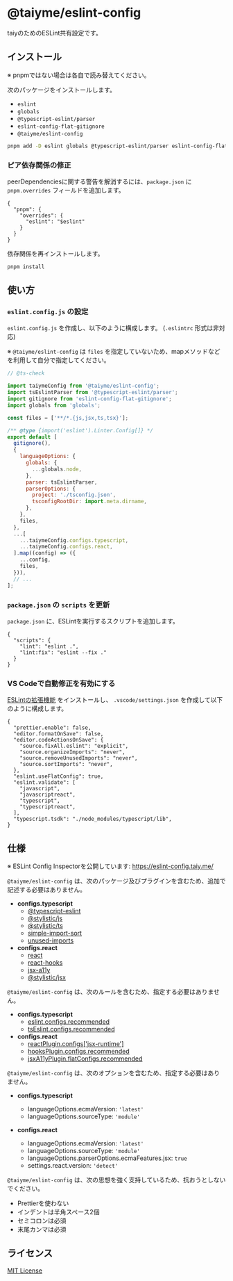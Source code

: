 # @taiyme/eslint-config

taiyのためのESLint共有設定です。

## インストール

※ pnpmではない場合は各自で読み替えてください。

次のパッケージをインストールします。

- `eslint`
- `globals`
- `@typescript-eslint/parser`
- `eslint-config-flat-gitignore`
- `@taiyme/eslint-config`

```sh
pnpm add -D eslint globals @typescript-eslint/parser eslint-config-flat-gitignore @taiyme/eslint-config
```

### ピア依存関係の修正

peerDependenciesに関する警告を解消するには、`package.json` に `pnpm.overrides` フィールドを追加します。

```jsonc
{
  "pnpm": {
    "overrides": {
      "eslint": "$eslint"
    }
  }
}
```

依存関係を再インストールします。

```sh
pnpm install
```

## 使い方

### `eslint.config.js` の設定

`eslint.config.js` を作成し、以下のように構成します。 (`.eslintrc` 形式は非対応)

※ `@taiyme/eslint-config` は `files` を指定していないため、mapメソッドなどを利用して自分で指定してください。

```js
// @ts-check

import taiymeConfig from '@taiyme/eslint-config';
import tsEslintParser from '@typescript-eslint/parser';
import gitignore from 'eslint-config-flat-gitignore';
import globals from 'globals';

const files = ['**/*.{js,jsx,ts,tsx}'];

/** @type {import('eslint').Linter.Config[]} */
export default [
  gitignore(),
  {
    languageOptions: {
      globals: {
        ...globals.node,
      },
      parser: tsEslintParser,
      parserOptions: {
        project: './tsconfig.json',
        tsconfigRootDir: import.meta.dirname,
      },
    },
    files,
  },
  ...[
    ...taiymeConfig.configs.typescript,
    ...taiymeConfig.configs.react,
  ].map((config) => ({
    ...config,
    files,
  })),
  // ...
];
```

### `package.json` の `scripts` を更新

`package.json` に、ESLintを実行するスクリプトを追加します。

```jsonc
{
  "scripts": {
    "lint": "eslint .",
    "lint:fix": "eslint --fix ."
  }
}
```

### VS Codeで自動修正を有効にする

[ESLintの拡張機能](https://marketplace.visualstudio.com/items?itemName=dbaeumer.vscode-eslint) をインストールし、 `.vscode/settings.json` を作成して以下のように構成します。

```jsonc
{
  "prettier.enable": false,
  "editor.formatOnSave": false,
  "editor.codeActionsOnSave": {
    "source.fixAll.eslint": "explicit",
    "source.organizeImports": "never",
    "source.removeUnusedImports": "never",
    "source.sortImports": "never",
  },
  "eslint.useFlatConfig": true,
  "eslint.validate": [
    "javascript",
    "javascriptreact",
    "typescript",
    "typescriptreact",
  ],
  "typescript.tsdk": "./node_modules/typescript/lib",
}
```

## 仕様

※ ESLint Config Inspectorを公開しています: <https://eslint-config.taiy.me/>

`@taiyme/eslint-config` は、次のパッケージ及びプラグインを含むため、追加で記述する必要はありません。

- **configs.typescript**
  - [@typescript-eslint](https://typescript-eslint.io/rules/)
  - [@stylistic/js](https://eslint.style/packages/js)
  - [@stylistic/ts](https://eslint.style/packages/ts)
  - [simple-import-sort](https://www.npmjs.com/package/eslint-plugin-simple-import-sort)
  - [unused-imports](https://www.npmjs.com/package/eslint-plugin-unused-imports)
- **configs.react**
  - [react](https://www.npmjs.com/package/eslint-plugin-react)
  - [react-hooks](https://www.npmjs.com/package/eslint-plugin-react-hooks)
  - [jsx-a11y](https://www.npmjs.com/package/eslint-plugin-jsx-a11y)
  - [@stylistic/jsx](https://eslint.style/packages/jsx)

`@taiyme/eslint-config` は、次のルールを含むため、指定する必要はありません。

- **configs.typescript**
  - [eslint.configs.recommended](https://github.com/eslint/eslint/blob/main/packages/js/src/configs/eslint-recommended.js)
  - [tsEslint.configs.recommended](https://github.com/typescript-eslint/typescript-eslint/blob/main/packages/eslint-plugin/src/configs/recommended.ts)
- **configs.react**
  - [reactPlugin.configs['jsx-runtime']](https://github.com/jsx-eslint/eslint-plugin-react/blob/master/configs/jsx-runtime.js)
  - [hooksPlugin.configs.recommended](https://github.com/facebook/react/blob/main/packages/eslint-plugin-react-hooks/src/index.js)
  - [jsxA11yPlugin.flatConfigs.recommended](https://github.com/jsx-eslint/eslint-plugin-jsx-a11y/blob/main/src/index.js)

`@taiyme/eslint-config` は、次のオプションを含むため、指定する必要はありません。

- **configs.typescript**
  - languageOptions.ecmaVersion: `'latest'`
  - languageOptions.sourceType: `'module'`

- **configs.react**
  - languageOptions.ecmaVersion: `'latest'`
  - languageOptions.sourceType: `'module'`
  - languageOptions.parserOptions.ecmaFeatures.jsx: `true`
  - settings.react.version: `'detect'`

`@taiyme/eslint-config` は、次の思想を強く支持しているため、抗おうとしないでください。

- Prettierを使わない
- インデントは半角スペース2個
- セミコロンは必須
- 末尾カンマは必須

## ライセンス

[MIT License](./LICENSE)
